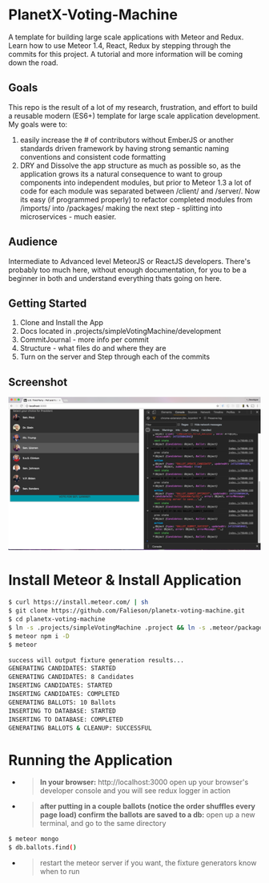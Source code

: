 # PlanetX-Voting-Machine
A template for building large scale applications with Meteor and Redux. Learn how to use Meteor 1.4, React, Redux by stepping through the commits for this project. A tutorial and more information will be coming down the road.

## Goals
This repo is the result of a lot of my research, frustration, and effort to build a reusable modern (ES6+) template for large scale application development. My goals were to:

1. easily increase the # of contributors without EmberJS or another standards driven framework by having strong semantic naming conventions and consistent code formatting
1. DRY and Dissolve the app structure as much as possible so, as the application grows its a natural consequence to want to group components into independent modules, but prior to Meteor 1.3 a lot of code for each module was separated between /client/ and /server/. Now its easy (if programmed properly) to refactor completed modules from /imports/ into /packages/ making the next step - splitting into microservices - much easier.

## Audience
Intermediate to Advanced level MeteorJS or ReactJS developers. There's probably too much here, without enough documentation, for you to be a beginner in both and understand everything thats going on here.

## Getting Started
1. Clone and Install the App
1. Docs located in .projects/simpleVotingMachine/development
  1. CommitJournal - more info per commit
  1. Structure     - what files do and where they are
1. Turn on the server and Step through each of the commits

## Screenshot
![Screenshot](/.projects/simpleVotingMachine/product/screenshots/svm_epic-1-complete_20160907.png)

# Install Meteor & Install Application
```bash
$ curl https://install.meteor.com/ | sh
$ git clone https://github.com/Falieson/planetx-voting-machine.git
$ cd planetx-voting-machine
$ ln -s .projects/simpleVotingMachine .project && ln -s .meteor/packages meteor_packages && ls -lsa
$ meteor npm i -D
$ meteor
```

```bash
success will output fixture generation results...
GENERATING CANDIDATES: STARTED
GENERATING CANDIDATES: 8 Candidates
INSERTING CANDIDATES: STARTED
INSERTING CANDIDATES: COMPLETED
GENERATING BALLOTS: 10 Ballots
INSERTING TO DATABASE: STARTED
INSERTING TO DATABASE: COMPLETED
GENERATING BALLOTS & CLEANUP: SUCCESSFUL
```

#  Running the Application
- > **In your browser:**  http://localhost:3000
open up your browser's developer console and you will see redux logger in action

- > **after putting in a couple ballots (notice the order shuffles every page load)
confirm the ballots are saved to a db:** open up a new terminal, and go to the same directory
```bash
$ meteor mongo
$ db.ballots.find()
```
- > restart the meteor server if you want, the fixture generators know when to run
